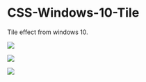 # CSS-Windows-10-Tile
Tile effect from windows 10.

![](https://listick.ru/files/all/7f/18/91/d7c2af181b78f2c0e57d1154acs9938/%D0%A1%D0%BD%D0%B8%D0%BC%D0%BE%D0%BA%20%D1%8D%D0%BA%D1%80%D0%B0%D0%BD%D0%B0%20%289%29.png)

![](https://listick.ru/files/all/af/80/93/af7c978c7239fb849f63e5e910s9738/%D0%A1%D0%BD%D0%B8%D0%BC%D0%BE%D0%BA%20%D1%8D%D0%BA%D1%80%D0%B0%D0%BD%D0%B0%20%2810%29.png)

![](https://listick.ru/files/all/33/d9/9f/c25d27c276d64f5bbc0d30692bs4790/%D0%A1%D0%BD%D0%B8%D0%BC%D0%BE%D0%BA%20%D1%8D%D0%BA%D1%80%D0%B0%D0%BD%D0%B0%20%2811%29.png)
